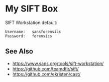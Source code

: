 <!--
Copyright 2024 dah4k
SPDX-License-Identifier: MIT-0
-->

# My SIFT Box

SIFT Workstation default:

```
Username:   sansforensics
Password:   forensics
```

## See Also

* <https://www.sans.org/tools/sift-workstation/>
* <https://github.com/teamdfir/sift/>
* <https://github.com/ekristen/cast/>

